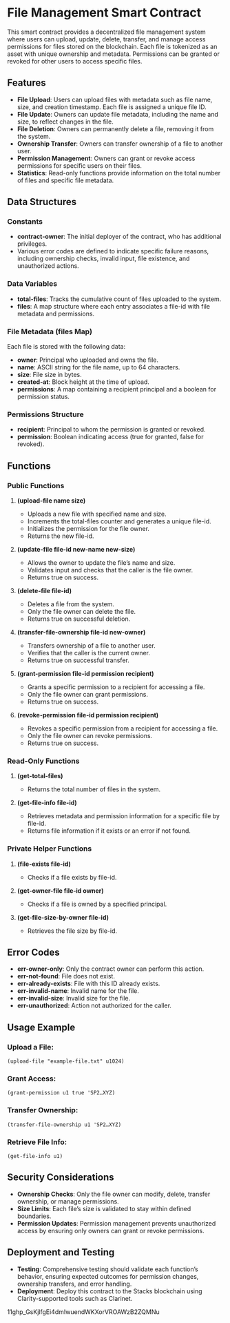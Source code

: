 # File Management Smart Contract

This smart contract provides a decentralized file management system where users can upload, update, delete, transfer, and manage access permissions for files stored on the blockchain. Each file is tokenized as an asset with unique ownership and metadata. Permissions can be granted or revoked for other users to access specific files.

## Features

- **File Upload**: Users can upload files with metadata such as file name, size, and creation timestamp. Each file is assigned a unique file ID.
- **File Update**: Owners can update file metadata, including the name and size, to reflect changes in the file.
- **File Deletion**: Owners can permanently delete a file, removing it from the system.
- **Ownership Transfer**: Owners can transfer ownership of a file to another user.
- **Permission Management**: Owners can grant or revoke access permissions for specific users on their files.
- **Statistics**: Read-only functions provide information on the total number of files and specific file metadata.

## Data Structures

### Constants

- **contract-owner**: The initial deployer of the contract, who has additional privileges.
- Various error codes are defined to indicate specific failure reasons, including ownership checks, invalid input, file existence, and unauthorized actions.

### Data Variables

- **total-files**: Tracks the cumulative count of files uploaded to the system.
- **files**: A map structure where each entry associates a file-id with file metadata and permissions.

### File Metadata (files Map)

Each file is stored with the following data:

- **owner**: Principal who uploaded and owns the file.
- **name**: ASCII string for the file name, up to 64 characters.
- **size**: File size in bytes.
- **created-at**: Block height at the time of upload.
- **permissions**: A map containing a recipient principal and a boolean for permission status.

### Permissions Structure

- **recipient**: Principal to whom the permission is granted or revoked.
- **permission**: Boolean indicating access (true for granted, false for revoked).

## Functions

### Public Functions

1. **(upload-file name size)**
    - Uploads a new file with specified name and size.
    - Increments the total-files counter and generates a unique file-id.
    - Initializes the permission for the file owner.
    - Returns the new file-id.

2. **(update-file file-id new-name new-size)**
    - Allows the owner to update the file’s name and size.
    - Validates input and checks that the caller is the file owner.
    - Returns true on success.

3. **(delete-file file-id)**
    - Deletes a file from the system.
    - Only the file owner can delete the file.
    - Returns true on successful deletion.

4. **(transfer-file-ownership file-id new-owner)**
    - Transfers ownership of a file to another user.
    - Verifies that the caller is the current owner.
    - Returns true on successful transfer.

5. **(grant-permission file-id permission recipient)**
    - Grants a specific permission to a recipient for accessing a file.
    - Only the file owner can grant permissions.
    - Returns true on success.

6. **(revoke-permission file-id permission recipient)**
    - Revokes a specific permission from a recipient for accessing a file.
    - Only the file owner can revoke permissions.
    - Returns true on success.

### Read-Only Functions

1. **(get-total-files)**
    - Returns the total number of files in the system.

2. **(get-file-info file-id)**
    - Retrieves metadata and permission information for a specific file by file-id.
    - Returns file information if it exists or an error if not found.

### Private Helper Functions

1. **(file-exists file-id)**
    - Checks if a file exists by file-id.

2. **(get-owner-file file-id owner)**
    - Checks if a file is owned by a specified principal.

3. **(get-file-size-by-owner file-id)**
    - Retrieves the file size by file-id.

## Error Codes

- **err-owner-only**: Only the contract owner can perform this action.
- **err-not-found**: File does not exist.
- **err-already-exists**: File with this ID already exists.
- **err-invalid-name**: Invalid name for the file.
- **err-invalid-size**: Invalid size for the file.
- **err-unauthorized**: Action not authorized for the caller.

## Usage Example

### Upload a File:

```clarity
(upload-file "example-file.txt" u1024)
```

### Grant Access:

```clarity
(grant-permission u1 true 'SP2…XYZ)
```

### Transfer Ownership:

```clarity
(transfer-file-ownership u1 'SP2…XYZ)
```

### Retrieve File Info:

```clarity
(get-file-info u1)
```

## Security Considerations

- **Ownership Checks**: Only the file owner can modify, delete, transfer ownership, or manage permissions.
- **Size Limits**: Each file’s size is validated to stay within defined boundaries.
- **Permission Updates**: Permission management prevents unauthorized access by ensuring only owners can grant or revoke permissions.

## Deployment and Testing

- **Testing**: Comprehensive testing should validate each function’s behavior, ensuring expected outcomes for permission changes, ownership transfers, and error handling.
- **Deployment**: Deploy this contract to the Stacks blockchain using Clarity-supported tools such as Clarinet.

11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